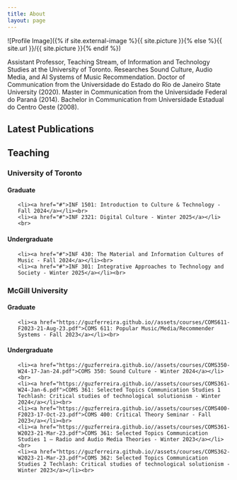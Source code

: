 ```yaml
---
title: About
layout: page
---
```

![Profile Image]({% if site.external-image %}{{ site.picture }}{% else %}{{ site.url }}/{{ site.picture }}{% endif %})

<p>Assistant Professor, Teaching Stream, of Information and Technology Studies at the University of Toronto. Researches Sound Culture, Audio Media, and AI Systems of Music Recommendation. Doctor of Communication from the Universidade do Estado do Rio de Janeiro State University (2020). Master in Communication from the Universidade Federal do Paraná (2014). Bachelor in Communication from Universidade Estadual do Centro Oeste (2008). </p>

<h2>Latest Publications</h2>

<!-- <script src="https://bibbase.org/show?bib=https%3A%2F%2Fbibbase.org%2Fzotero-mypublications%2Fguzferreira&jsonp=1&theme=simple&fullnames=1"></script> -->

<script src="https://bibbase.org/show?bib=https%3A%2F%2Fbibbase.org%2Fzotero-mypublications%2Fguzferreira&jsonp=1"></script>


<h2>Teaching</h2>

<h3>University of Toronto</h3>

<h4>Graduate</h4>

<ul class="skill-list">
	
	<li><a href="#">INF 1501: Introduction to Culture & Technology - Fall 2024</a></li><br>
	<li><a href="#">INF 2321: Digital Culture - Winter 2025</a></li><br>
	
</ul>

<h4>Undergraduate</h4>

<ul class="skill-list">
	
	<li><a href="#">INF 430: The Material and Information Cultures of Music - Fall 2024</a></li><br>
	<li><a href="#">INF 301: Integrative Approaches to Technology and Society - Winter 2025</a></li><br>
	
</ul>

<h3>McGill University</h3>

<h4>Graduate</h4>

<ul class="skill-list">
	
	<li><a href="https://guzferreira.github.io//assets/courses/COMS611-F2023-21-Aug-23.pdf">COMS 611: Popular Music/Media/Recommender Systems - Fall 2023</a></li><br>
	
</ul>

<h4>Undergraduate</h4>
<ul class="skill-list">
	
	<li><a href="https://guzferreira.github.io//assets/courses/COMS350-W24-17-Jan-24.pdf">COMS 350: Sound Culture - Winter 2024</a></li><br>
	<li><a href="https://guzferreira.github.io//assets/courses/COMS361-W24-Jan-6.pdf">COMS 361: Selected Topics Communication Studies 1 Techlash: Critical studies of technological solutionism - Winter 2024</a></li><br>
	<li><a href="https://guzferreira.github.io//assets/courses/COMS400-F2023-17-Oct-23.pdf">COMS 400: Critical Theory Seminar - Fall 2023</a></li><br>
 	<li><a href="https://guzferreira.github.io//assets/courses/COMS361-W2023-21-Mar-23.pdf">COMS 361: Selected Topics Communication Studies 1 – Radio and Audio Media Theories - Winter 2023</a></li><br>
	<li><a href="https://guzferreira.github.io//assets/courses/COMS362-W2023-21-Mar-23.pdf">COMS 362: Selected Topics Communication Studies 2 Techlash: Critical studies of technological solutionism - Winter 2023</a></li><br>
	
</ul>

